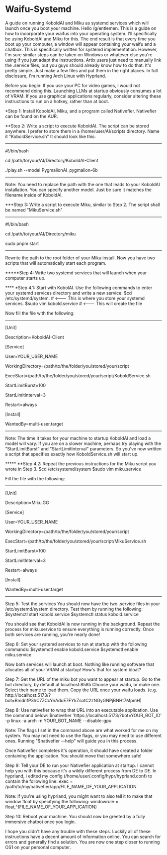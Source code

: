 # Waifu-Systemd
A guide on running KoboldAI and Miku as systemd services which will launch once you boot your machine.
Hello /g/entlemen. This is a guide on how to incorporate your waifus into your operating system. I'll specifically be using KoboldAI and Miku for this. The end result is that every time you boot up your computer, a window will appear containing your waifu and a chatbox. This is specifically written for systemd implementation. However, I'm sure similar steps can be taken on Windows or whatever else you're using if you just adapt the instructions. Artix users just need to manually link the .service files, but you guys should already know how to do that. It's pretty simple. Just make a few files and put them in the right places. In full disclosure, I'm running Arch Linux with Hyprland. 

Before you begin: If you use your PC for video games, I would not recommend doing this. Launching LLMs at startup obviously consumes a lot of VRAM. If you use graphical applications regularly, consider altering these instructions to run on a hotkey, rather than at boot.

*Step 1: Install KoboldAI, Miku, and a program called Nativefier. Nativefier can be found on the AUR.

**Step 2: Write a script to execute KoboldAI.
The script can be stored anywhere. I prefer to store them in a /home/user/AI/scripts directory. Name it "KoboldService.sh" It should look like this:
_______________________________________
#!/bin/bash

cd /path/to/your/AI/Directory/KoboldAI-Client

./play.sh --model PygmalionAI_pygmalion-6b
_______________________________________

Note: You need to replace the path with the one that leads to your KoboldAI installation. You can specify another model. Just be sure it matches the filename inside of KoboldAI.

***Step 3: Write a script to execute Miku, similar to Step 2.
The script shall be named "MikuService.sh"
_______________________________________
#!/bin/bash

cd /path/to/your/AI/Directory/miku

sudo pnpm start
_______________________________________

Rewrite the path to the root folder of your Miku install.
Now you have two scripts that will automatically start each program.

*****Step 4: Write two systemd services that will launch when your computer starts up. 

**** *Step 4.1: Start with KobolAI. 
Use the following commands to enter your systemd services directory and write a new service:
$cd /etc/systemd/system. # <--- This is where you store your systemd services.
$sudo vim kobold.service # <--- This will create the file

Now fill the file with the following:
____________________________________
[Unit]

Description=KoboldAI-Client


[Service]

User=YOUR_USER_NAME

WorkingDirectory=/path/to/the/folder/you/stored/your/script

ExecStart=/path/to/the/folder/you/stored/your/script/KoboldService.sh

StartLimitBurst=100

StartLimitInterval=3

Restart=always


[Install]

WantedBy=multi-user.target
_________________________________ 
Note: The time it takes for your machine to startup KoboldAI and load a model will vary. If you are on a slower machine, perhaps try playing with the "StartLimitBurst" and "StartLimitInterval" parameters.
So you've now written a script that specifies exactly how KoboldService.sh will start up. 

***** **Step 4.2: Repeat the previous instructions for the Miku script you wrote in Step 3.
$cd /etc/systemd/system
$sudo vim miku.service

Fill the file with the following:
_________________________________
[Unit]

Description=Miku.GG


[Service]

User=YOUR_USER_NAME

WorkingDirectory=/path/to/the/folder/you/stored/your/script

ExecStart=/path/to/the/folder/you/stored/your/script/MikuService.sh

StartLimitBurst=100

StartLimitInterval=3

Restart=always


[Install]

WantedBy=multi-user.target

_____________________________

Step 5: Test the services
You should now have the two .service files in your /etc/systemd/system directory. Test them by running the following:
$systemctl start kobold.service
$systemctl status kobold.service

You should see that KoboldAI is now running in the background.
Repeat the process for miku.service to ensure everything is running correctly.
Once both services are running, you're nearly done!

Step 6: Set your systemd services to run at startup with the following commands:
$systemctl enable kobold.service
$systemctl enable miku.service

Now both services will launch at boot. Nothing like running software that allocates all of your VRAM at startup! How's that for system bloat?

Step 7: Get the URL of the miku bot you want to appear at startup.
Go to the bot directory, by default at localhost:8585
Choose your waifu, or make one. Select their name to load them.
Copy the URL once your waifu loads. (e.g. http://localhost:5173/?bot=BmdnfP3hC7ZCcYnAduE7FYkZsotC2zNGyGNPjBNHt7MpmH)

Step 8: Use nativefier to wrap that URL into an executable application. Use the command below:
$nativefier 'https://localhost:5173/?bot=YOUR_BOT_ID' -p linux -a arch -n YOUR_BOT_NAME --disable-gpu

Note: The flags I set in the command above are what worked for me on my system. You may not need to use the flags, or you may need to use different ones. Running "$nativefier --help" will guide you in this process. 

Once Nativefier completes it's operation, it should have created a folder containing the application. You should move that somewhere safe!

Step 9: Tell your DE to run your Nativefier application at startup. I cannot help you with this because it's a wildly different process from DE to DE. In hyprland, i edited my config (/home/user/.config/hypr/hyprland.conf) to contain the following line:
exec = /path/to/my/nativefier/app/FILE_NAME_OF_YOUR_APPLICATION

Note: if you're using hyprland, you might want to also tell it to make that window float by specifying the following:
windowrule = float,^(FILE_NAME_OF_YOUR_APPLICATION)

Step 10: Reboot your machine. You should now be greeted by a fully immersive chatbot once you login.

I hope you didn't have any trouble with these steps. Luckily all of these instructions have a decent amount of information online. You can search for errors and generally find a solution. You are now one step closer to running OS1 on your personal computer.
